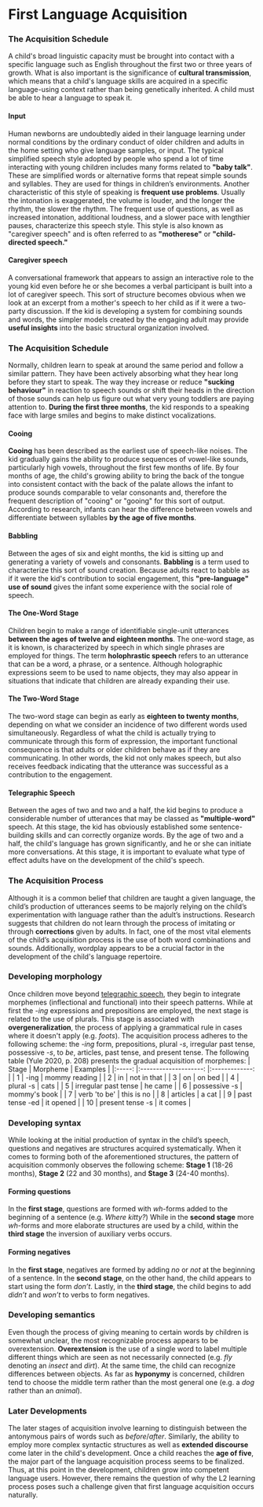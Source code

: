 # First Language Acquisition
### The Acquisition Schedule 
A child's broad linguistic capacity must be brought into contact with a specific language such as English throughout the first two or three years of growth. What is also important is the significance of **cultural transmission**, which means that a child's language skills are acquired in a specific language-using context rather than being genetically inherited. A child must be able to hear a language to speak it.
#### Input
Human newborns are undoubtedly aided in their language learning under normal conditions by the ordinary conduct of older children and adults in the home setting who give language samples, or input. The typical simplified speech style adopted by people who spend a lot of time interacting with young children includes many forms related to **"baby talk"**. These are simplified words or alternative forms that repeat simple sounds and syllables. They are used for things in children’s environments. Another characteristic of this style of speaking is **frequent use problems**. Usually the intonation is exaggerated, the volume is louder, and the longer the rhythm, the slower the rhythm. The frequent use of questions, as well as increased intonation, additional loudness, and a slower pace with lengthier pauses, characterize this speech style. This style is also known as "caregiver speech" and is often referred to as **"motherese"** or **"child-directed speech."**
#### Caregiver speech
A conversational framework that appears to assign an interactive role to the young kid even before he or she becomes a verbal participant is built into a lot of caregiver speech. This sort of structure becomes obvious when we look at an excerpt from a mother's speech to her child as if it were a two-party discussion. If the kid is developing a system for combining sounds and words, the simpler models created by the engaging adult may provide **useful insights** into the basic structural organization involved.
### The Acquisition Schedule 
Normally, children learn to speak at around the same period and follow a similar pattern. They have been actively absorbing what they hear long before they start to speak. The way they increase or reduce **"sucking behaviour"** in reaction to speech sounds or shift their heads in the direction of those sounds can help us figure out what very young toddlers are paying attention to. **During the first three months**, the kid responds to a speaking face with large smiles and begins to make distinct vocalizations.
#### Cooing
**Cooing** has been described as the earliest use of speech-like noises. The kid gradually gains the ability to produce sequences of vowel-like sounds, particularly high vowels, throughout the first few months of life.
By four months of age, the child's growing ability to bring the back of the tongue into consistent contact with the back of the palate allows the infant to produce sounds comparable to velar consonants and, therefore the frequent description of "cooing" or "gooing" for this sort of output. According to research, infants can hear the difference between vowels and differentiate between syllables **by the age of five months**.
#### Babbling
Between the ages of six and eight months, the kid is sitting up and generating a variety of vowels and consonants. **Babbling** is a term used to characterize this sort of sound creation. Because adults react to babble as if it were the kid's contribution to social engagement, this **"pre-language" use of sound** gives the infant some experience with the social role of speech.
#### The One-Word Stage 
Children begin to make a range of identifiable single-unit utterances **between the ages of twelve and eighteen months**. The one-word stage, as it is known, is characterized by speech in which single phrases are employed for things. The term **holophrastic speech** refers to an utterance that can be a word, a phrase, or a sentence. Although holographic expressions seem to be used to name objects, they may also appear in situations that indicate that children are already expanding their use. 
#### The Two-Word Stage
The two-word stage can begin as early as **eighteen to twenty months**, depending on what we consider an incidence of two different words used simultaneously. Regardless of what the child is actually trying to communicate through this form of expression, the important functional consequence is that adults or older children behave as if they are communicating. In other words, the kid not only makes speech, but also receives feedback indicating that the utterance was successful as a contribution to the engagement.
#### Telegraphic Speech
Between the ages of two and two and a half, the kid begins to produce a considerable number of utterances that may be classed as **"multiple-word"** speech. At this stage, the kid has obviously established some sentence-building skills and can correctly organize words. By the age of two and a half, the child's language has grown significantly, and he or she can initiate more conversations. At this stage, it is important to evaluate what type of effect adults have on the development of the child's speech.
### The Acquisition Process
Although it is a common belief that children are taught a given language, the child’s production of utterances seems to be majorly relying on the child’s experimentation with language rather than the adult’s instructions. 
Research suggests that children do not learn through the process of imitating or through **corrections** given by adults. In fact, one of the most vital elements of the child’s acquisition process is the use of both word combinations and sounds. Additionally, wordplay appears to be a crucial factor in the development of the child's language repertoire.
### Developing morphology
Once children move beyond [telegraphic speech](https://en.wikipedia.org/wiki/Telegraphic_speech), they begin to integrate morphemes (inflectional and functional) into their speech patterns. 
While at first the -*ing* expressions and prepositions are employed, the next stage is related to the use of plurals. This stage is associated with **overgeneralization**, the process of applying a grammatical rule in cases where it doesn't apply (e.g. *foots*). The acquisition process adheres to the following scheme: the -*ing* form, prepositions, plural *-s*, irregular past tense, possessive *-s*, to *be*, articles, past tense, and present tense. The following table (Yule 2020, p. 208) presents the gradual acquisition of morphemes:
| Stage 	|       Morpheme       	|    Examples   	|
|:-----:	|:--------------------:	|:-------------:	|
| 1     	| -ing                 	| mommy reading 	|
| 2     	| in                   	| not in that   	|
| 3     	| on                   	| on bed        	|
| 4     	| plural -s            	| cats          	|
| 5     	| irregular past tense 	| he came       	|
| 6     	| possessive -s        	| mommy's book  	|
| 7     	| verb 'to be'         	| this is no    	|
| 8     	| articles             	| a cat         	|
| 9     	| past tense -ed       	| it opened     	|
| 10    	| present tense -s     	| it comes      	|

### Developing syntax
While looking at the initial production of syntax in the child’s speech, questions and negatives are structures acquired systematically. When it comes to forming both of the aforementioned structures, the pattern of acquisition commonly observes the following scheme: **Stage 1** (18-26 months), **Stage 2** (22 and 30 months), and **Stage 3** (24-40 months).
#### Forming questions
In the **first stage**, questions are formed with *wh*-forms added to the beginning of a sentence (e.g. *Where kitty?*) While in the **second stage** more *wh*-forms and more elaborate structures are used by a child, within the **third stage** the inversion of auxiliary verbs occurs.
#### Forming negatives
In the **first stage**, negatives are formed by adding *no* or *not* at the beginning of a sentence. In the **second stage**, on the other hand, the child appears to start using the form *don’t*. 
Lastly, in the **third stage**, the child begins to add *didn’t* and *won’t* to verbs to form negatives.
### Developing semantics
Even though the process of giving meaning to certain words by children is somewhat unclear, the most recognizable process appears to be overextension. **Overextension** is the use of a single word to label multiple different things which are seen as not necessarily connected (e.g. *fly* denoting an *insect* and *dirt*). At the same time, the child can recognize differences between objects.
As far as **hyponymy** is concerned, children tend to choose the middle term rather than the most general one (e.g. a *dog* rather than an *animal*).
### Later Developments
The later stages of acquisition involve learning to distinguish between the antonymous pairs of words such as *before*/*after*. Similarly, the ability to employ more complex syntactic structures as well as **extended discourse** come later in the child's development.
Once a child reaches the **age of five**, the major part of the language acquisition process seems to be finalized. Thus, at this point in the development, children grow into competent language users. However, there remains the question of why the L2 learning process poses such a challenge given that first language acquisition occurs naturally.
